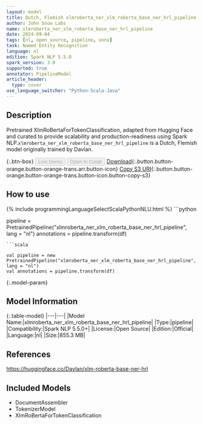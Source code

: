 ```yaml
---
layout: model
title: Dutch, Flemish xlmroberta_ner_xlm_roberta_base_ner_hrl_pipeline pipeline XlmRoBertaForTokenClassification from Davlan
author: John Snow Labs
name: xlmroberta_ner_xlm_roberta_base_ner_hrl_pipeline
date: 2024-09-04
tags: [nl, open_source, pipeline, onnx]
task: Named Entity Recognition
language: nl
edition: Spark NLP 5.5.0
spark_version: 3.0
supported: true
annotator: PipelineModel
article_header:
  type: cover
use_language_switcher: "Python-Scala-Java"
---
```


## Description

Pretrained XlmRoBertaForTokenClassification, adapted from Hugging Face and curated to provide scalability and production-readiness using Spark NLP.`xlmroberta_ner_xlm_roberta_base_ner_hrl_pipeline` is a Dutch, Flemish model originally trained by Davlan.

{:.btn-box}
<button class="button button-orange" disabled>Live Demo</button>
<button class="button button-orange" disabled>Open in Colab</button>
[Download](https://s3.amazonaws.com/auxdata.johnsnowlabs.com/public/models/xlmroberta_ner_xlm_roberta_base_ner_hrl_pipeline_nl_5.5.0_3.0_1725423222842.zip){:.button.button-orange.button-orange-trans.arr.button-icon}
[Copy S3 URI](s3://auxdata.johnsnowlabs.com/public/models/xlmroberta_ner_xlm_roberta_base_ner_hrl_pipeline_nl_5.5.0_3.0_1725423222842.zip){:.button.button-orange.button-orange-trans.button-icon.button-copy-s3}

## How to use



<div class="tabs-box" markdown="1">
{% include programmingLanguageSelectScalaPythonNLU.html %}
```python

pipeline = PretrainedPipeline("xlmroberta_ner_xlm_roberta_base_ner_hrl_pipeline", lang = "nl")
annotations =  pipeline.transform(df)   

```
```scala

val pipeline = new PretrainedPipeline("xlmroberta_ner_xlm_roberta_base_ner_hrl_pipeline", lang = "nl")
val annotations = pipeline.transform(df)

```
</div>

{:.model-param}
## Model Information

{:.table-model}
|---|---|
|Model Name:|xlmroberta_ner_xlm_roberta_base_ner_hrl_pipeline|
|Type:|pipeline|
|Compatibility:|Spark NLP 5.5.0+|
|License:|Open Source|
|Edition:|Official|
|Language:|nl|
|Size:|855.3 MB|

## References

https://huggingface.co/Davlan/xlm-roberta-base-ner-hrl

## Included Models

- DocumentAssembler
- TokenizerModel
- XlmRoBertaForTokenClassification